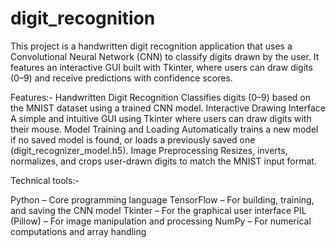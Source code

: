 # digit_recognition
This project is a handwritten digit recognition application that uses a Convolutional Neural Network (CNN) to classify digits drawn by the user. It features an interactive GUI built with Tkinter, where users can draw digits (0–9) and receive predictions with confidence scores.

Features:-
   Handwritten Digit Recognition
      Classifies digits (0–9) based on the MNIST dataset using a trained CNN model.
   Interactive Drawing Interface
      A simple and intuitive GUI using Tkinter where users can draw digits with their mouse.
   Model Training and Loading
      Automatically trains a new model if no saved model is found, or loads a previously saved one (digit_recognizer_model.h5).
   Image Preprocessing
      Resizes, inverts, normalizes, and crops user-drawn digits to match the MNIST input format.


Technical tools:-

Python – Core programming language
TensorFlow – For building, training, and saving the CNN model
Tkinter – For the graphical user interface
PIL (Pillow) – For image manipulation and processing
NumPy – For numerical computations and array handling
